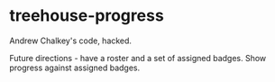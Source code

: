 treehouse-progress
==================

Andrew Chalkey's code, hacked.

Future directions - have a roster and a set of assigned badges. Show progress against assigned badges.
